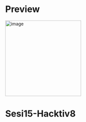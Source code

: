 # Preview
<img width="241" alt="image" src="https://user-images.githubusercontent.com/84719581/194387144-f80754c4-a925-401f-8404-f00e27625a21.png">

# Sesi15-Hacktiv8
